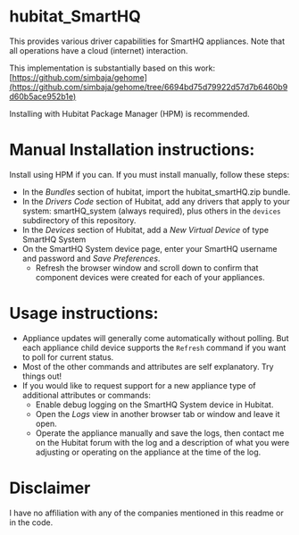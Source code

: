 # hubitat_SmartHQ

This provides various driver capabilities for SmartHQ appliances.  Note that all operations have a cloud (internet) interaction.

This implementation is substantially based on this work:  [https://github.com/simbaja/gehome](https://github.com/simbaja/gehome/tree/6694bd75d79922d57d7b6460b9d60b5ace952b1e)

Installing with Hubitat Package Manager (HPM) is recommended.


# Manual Installation instructions:

Install using HPM if you can.  If you must install manually, follow these steps:

* In the *Bundles* section of hubitat, import the hubitat_smartHQ.zip bundle.
* In the *Drivers Code* section of Hubitat, add any drivers that apply to your system: smartHQ_system (always required), plus others in the `devices` subdirectory of this repository.
* In the *Devices* section of Hubitat, add a *New Virtual Device* of type SmartHQ System
* On the SmartHQ System device page, enter your SmartHQ username and password and *Save Preferences*.
    * Refresh the browser window and scroll down to confirm that component devices were created for each of your appliances.

# Usage instructions:

* Appliance updates will generally come automatically without polling.  But each appliance child device supports the `Refresh` command if you want to poll for current status.
* Most of the other commands and attributes are self explanatory.  Try things out!
* If you would like to request support for a new appliance type of additional attributes or commands:
    * Enable debug logging on the SmartHQ System device in Hubitat.
    * Open the *Logs* view in another browser tab or window and leave it open.
    * Operate the appliance manually and save the logs, then contact me on the Hubitat forum with the log and a description of what you were adjusting or operating on the appliance at the time of the log.

# Disclaimer

I have no affiliation with any of the companies mentioned in this readme or in the code.
